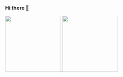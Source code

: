 ### Hi there 👋
<p align="left">
<a href="https://https://github.com/R-Fox778">
  <img height="180em" src="https://github-readme-stats-eight-theta.vercel.app/api?username=AryaAji778&show_icons=true&theme=algolia&include_all_commits=true&count_private=true"/>
  <img height="180em" src="https://github-readme-stats-eight-theta.vercel.app/api/top-langs/?username=AryaAji778&layout=compact&langs_count=8&theme=algolia"/>
</a>
</p>
